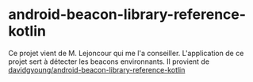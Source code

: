 # android-beacon-library-reference-kotlin

Ce projet vient de M. Lejoncour qui me l'a conseiller. L'application de ce projet sert à détecter les beacons environnants. Il provient de [davidgyoung/android-beacon-library-reference-kotlin](davidgyoung/android-beacon-library-reference-kotlin)
